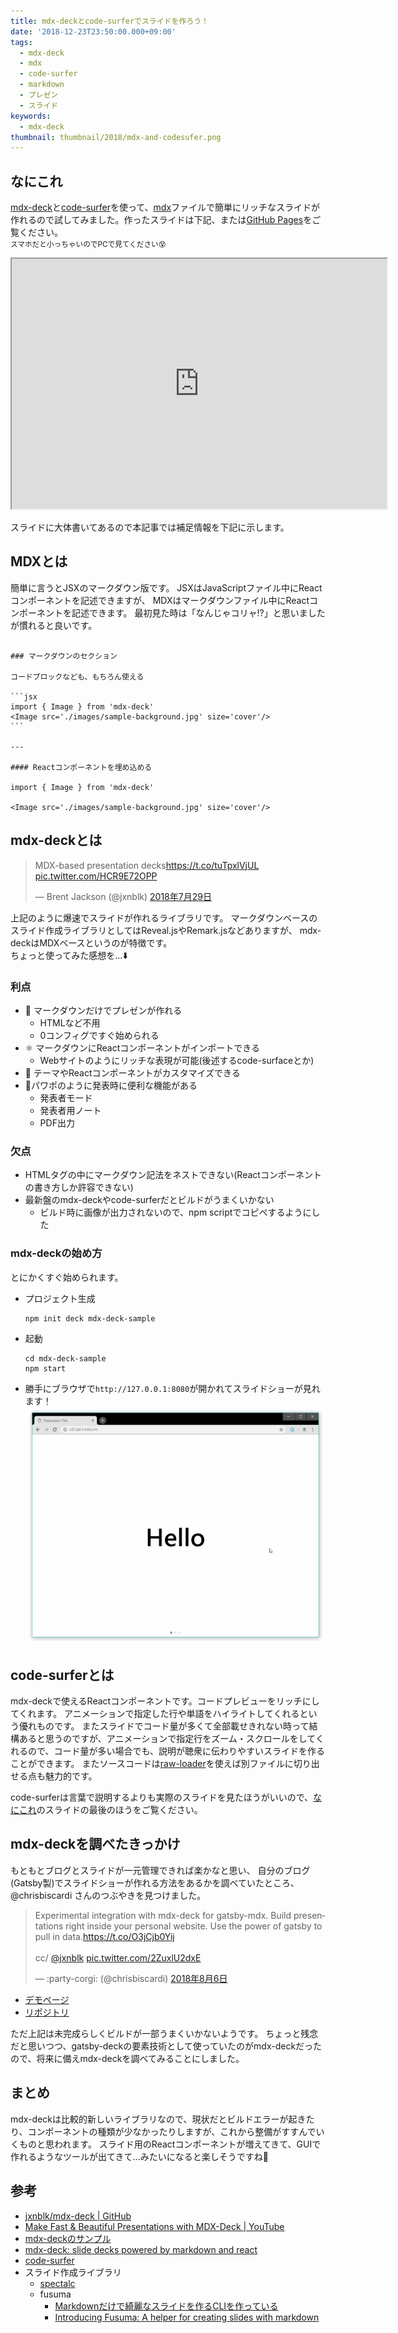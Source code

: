 ```yaml
---
title: mdx-deckとcode-surferでスライドを作ろう！
date: '2018-12-23T23:50:00.000+09:00'
tags:
  - mdx-deck
  - mdx
  - code-surfer
  - markdown
  - プレゼン
  - スライド
keywords:
  - mdx-deck
thumbnail: thumbnail/2018/mdx-and-codesufer.png
---
```


## なにこれ

[mdx-deck](https://github.com/jxnblk/mdx-deck)と[code-surfer](https://github.com/pomber/code-surfer)を使って、[mdx](https://github.com/mdx-js/mdx)ファイルで簡単にリッチなスライドが作れるので試してみました。作ったスライドは下記、または[GitHub Pages](https://takumon.github.io/mdx-deck-sample)をご覧ください。<br>
<small>スマホだと小っちゃいのでPCで見てください:dizzy_face:</small>

<iframe 
  src="https://takumon.github.io/mdx-deck-sample" 
  width="600" 
  height="400"
  ></iframe>


スライドに大体書いてあるので本記事では補足情報を下記に示します。



## MDXとは

簡単に言うとJSXのマークダウン版です。
JSXはJavaScriptファイル中にReactコンポーネントを記述できますが、
MDXはマークダウンファイル中にReactコンポーネントを記述できます。
最初見た時は「なんじゃコリャ!?」と思いましたが慣れると良いです。



````jsx:title=mdxサンプル

### マークダウンのセクション

コードブロックなども、もちろん使える

```jsx
import { Image } from 'mdx-deck'
<Image src='./images/sample-background.jpg' size='cover'/>
```

---

#### Reactコンポーネントを埋め込める

import { Image } from 'mdx-deck'

<Image src='./images/sample-background.jpg' size='cover'/>

````


## mdx-deckとは

<blockquote class="twitter-tweet" data-lang="ja">
  <p lang="en" dir="ltr">MDX-based presentation decks<a href="https://t.co/tuTpxlVjUL">https://t.co/tuTpxlVjUL</a> <a href="https://t.co/HCR9E72OPP">pic.twitter.com/HCR9E72OPP</a>
  </p>
  &mdash; Brent Jackson (@jxnblk) <a href="https://twitter.com/jxnblk/status/1023667155324346373?ref_src=twsrc%5Etfw">2018年7月29日</a>
</blockquote>
<script async src="https://platform.twitter.com/widgets.js" charset="utf-8"></script>


上記のように爆速でスライドが作れるライブラリです。
マークダウンベースのスライド作成ライブラリとしてはReveal.jsやRemark.jsなどありますが、
mdx-deckはMDXベースというのが特徴です。<br>
ちょっと使ってみた感想を...:arrow_down:

### 利点

* 📝 マークダウンだけでプレゼンが作れる
    * HTMLなど不用
    * 0コンフィグですぐ始められる
* ⚛️ マークダウンにReactコンポーネントがインポートできる
    * Webサイトのようにリッチな表現が可能(後述するcode-surfaceとか)
* 💅 テーマやReactコンポーネントがカスタマイズできる
* 💁パワポのように発表時に便利な機能がある
    *  発表者モード
    *  発表者用ノート
    *  PDF出力


### 欠点

* HTMLタグの中にマークダウン記法をネストできない(Reactコンポーネントの書き方しか許容できない)
* 最新盤のmdx-deckやcode-surferだとビルドがうまくいかない
  * ビルド時に画像が出力されないので、npm scriptでコピペするようにした


### mdx-deckの始め方

とにかくすぐ始められます。

* プロジェクト生成
  ```
  npm init deck mdx-deck-sample
  ```
* 起動
  ```
  cd mdx-deck-sample
  npm start
  ```
* 勝手にブラウザで`http://127.0.0.1:8080`が開かれてスライドショーが見れます！
  ![mdx-deck-start](./mdx-deck-sample.gif)


## code-surferとは

mdx-deckで使えるReactコンポーネントです。コードプレビューをリッチにしてくれます。
アニメーションで指定した行や単語をハイライトしてくれるという優れものです。
またスライドでコード量が多くて全部載せきれない時って結構あると思うのですが、アニメーションで指定行をズーム・スクロールをしてくれるので、コード量が多い場合でも、説明が聴衆に伝わりやすいスライドを作ることができます。
またソースコードは[raw-loader](https://github.com/webpack-contrib/raw-loader)を使えば別ファイルに切り出せる点も魅力的です。<br>

code-surferは言葉で説明するよりも実際のスライドを見たほうがいいので、[なにこれ](#なにこれ)のスライドの最後のほうをご覧ください。


## mdx-deckを調べたきっかけ

もともとブログとスライドが一元管理できれば楽かなと思い、
自分のブログ(Gatsby製)でスライドショーが作れる方法をあるかを調べていたところ、
@chrisbiscardi さんのつぶやきを見つけました。

<blockquote class="twitter-tweet" data-lang="ja">
  <p lang="en" dir="ltr">Experimental integration with mdx-deck for gatsby-mdx. Build presentations right inside your personal website. Use the power of gatsby to pull in data.<a href="https://t.co/O3jCjb0Yij">https://t.co/O3jCjb0Yij</a><br> <br>cc/ <a href="https://twitter.com/jxnblk?ref_src=twsrc%5Etfw">@jxnblk</a> <a href="https://t.co/2ZuxlU2dxE">pic.twitter.com/2ZuxlU2dxE</a>
  </p>&mdash; :party-corgi: (@chrisbiscardi) <a href="https://twitter.com/chrisbiscardi/status/1026305119652958209?ref_src=twsrc%5Etfw">2018年8月6日</a>
</blockquote>
<script async src="https://platform.twitter.com/widgets.js" charset="utf-8"></script>

* [デモページ](https://deploy-preview-43--gatsby-mdx-kitchen-sink.netlify.com/)
* [リポジトリ](https://github.com/ChristopherBiscardi/gatsby-mdx/tree/master/examples/kitchen-sink)

ただ上記は未完成らしくビルドが一部うまくいかないようです。
ちょっと残念だと思いつつ、gatsby-deckの要素技術として使っていたのがmdx-deckだったので、将来に備えmdx-deckを調べてみることにしました。


## まとめ

mdx-deckは比較的新しいライブラリなので、現状だとビルドエラーが起きたり、コンポーネントの種類が少なかったりしますが、これから整備がすすんでいくものと思われます。
スライド用のReactコンポーネントが増えてきて、GUIで作れるようなツールが出てきて...みたいになると楽しそうですね🍅


## 参考

* [jxnblk/mdx-deck | GitHub](https://github.com/jxnblk/mdx-deck)
* [Make Fast & Beautiful Presentations with MDX-Deck | YouTube](https://www.youtube.com/watch?v=LvP2EqCiQMg)
* [mdx-deckのサンプル](https://github.com/kentcdodds/simply-react)
* [mdx-deck: slide decks powered by markdown and react](https://blog.kentcdodds.com/mdx-deck-slide-decks-powered-by-markdown-and-react-bfc6d6af20da)
* [code-surfer](https://github.com/pomber/code-surfer)
* スライド作成ライブラリ
    * [spectalc](https://github.com/FormidableLabs/spectacle)
    * fusuma
        * [Markdownだけで綺麗なスライドを作るCLIを作っている](https://blog.hiroppy.me/entry/fusuma)
        * [Introducing Fusuma: A helper for creating slides with markdown](https://dev.to/abouthiroppy/introduce-fusuma-that-is-a-helper-for-creating-a-slide-536)

